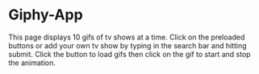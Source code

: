 # Giphy-App
This page displays 10 gifs of tv shows at a time. Click on the preloaded buttons or add your own tv show by typing in the search bar and hitting submit. Click the button to load gifs then click on the gif to start and stop the animation.  